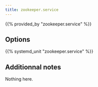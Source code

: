 ```yaml
---
title: zookeeper.service
---
```


{{% provided_by "zookeeper.service" %}}

## Options

{{% systemd_unit "zookeeper.service" %}}

## Additionnal notes

Nothing here.